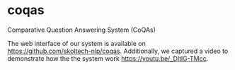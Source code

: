 # coqas
Comparative Question Answering System (CoQAs)

The web interface of our system is available on https://github.com/skoltech-nlp/coqas.
Additionally, we captured a video to demonstrate how the the system work https://youtu.be/_DltlG-TMcc.
